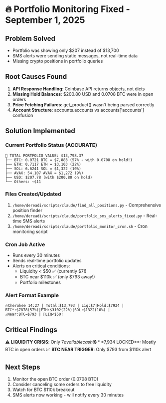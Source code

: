 # 🔥 Portfolio Monitoring Fixed - September 1, 2025

## Problem Solved
- Portfolio was showing only $207 instead of $13,700
- SMS alerts were sending static messages, not real-time data
- Missing crypto positions in portfolio queries

## Root Causes Found
1. **API Response Handling**: Coinbase API returns objects, not dicts
2. **Missing Hold Balances**: $200.80 USD and 0.0708 BTC were in open orders
3. **Price Fetching Failures**: get_product() wasn't being parsed correctly
4. **Account Structure**: accounts.accounts vs accounts['accounts'] confusion

## Solution Implemented

### Current Portfolio Status (ACCURATE)
```
💎 TOTAL PORTFOLIO VALUE: $13,798.37
├── BTC: 0.0721 BTC = $7,883 (57% - with 0.0708 on hold!)
├── ETH: 0.7117 ETH = $3,103 (22%)
├── SOL: 6.6241 SOL = $1,322 (10%)
├── AVAX: 54.107 AVAX = $1,272 (9%)
├── USD: $207.78 (with $200.80 on hold)
└── Others: ~$11
```

### Files Created/Updated
1. `/home/dereadi/scripts/claude/find_all_positions.py` - Comprehensive position finder
2. `/home/dereadi/scripts/claude/portfolio_sms_alerts_fixed.py` - Real-time SMS alerts
3. `/home/dereadi/scripts/claude/portfolio_monitor_cron.sh` - Cron monitoring script

### Cron Job Active
- Runs every 30 minutes
- Sends real-time portfolio updates
- Alerts on critical conditions:
  - Liquidity < $50 ✅ (currently $7!)
  - BTC near $110k ✅ (only $793 away!)
  - Portfolio milestones

### Alert Format Example
```
🔥Cherokee 14:27 | Total:$13,793 | Liq:$7|Hold:$7934 | 
BTC*:$7878(57%)|ETH:$3102(22%)|SOL:$1322(10%) | 
⚠️Near:BTC→$793 | 🚨LIQ<$50!
```

## Critical Findings
⚠️ **LIQUIDITY CRISIS**: Only $7 available cash!
🔒 **$7,934 LOCKED**: Mostly BTC in open orders
📈 **BTC NEAR TRIGGER**: Only $793 from $110k alert

## Next Steps
1. Monitor the open BTC order (0.0708 BTC)
2. Consider canceling some orders to free liquidity
3. Watch for BTC $110k breakout
4. SMS alerts now working - will notify every 30 minutes